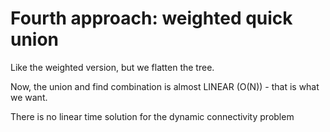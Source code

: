 # Fourth approach: weighted quick union

Like the weighted version, but we flatten the tree.

Now, the union and find combination is almost LINEAR (O(N)) - that is what we want.

There is no linear time solution for the dynamic connectivity problem